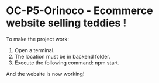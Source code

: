 # OC-P5-Orinoco - Ecommerce website selling teddies !

To make the project work:

1. Open a terminal.
2. The location must be in backend folder.
3. Execute the following command: npm start.

And the website is now working!
